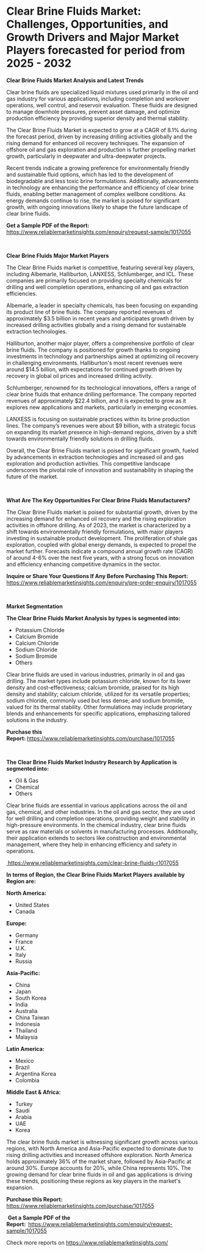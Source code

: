 <p><h1>Clear Brine Fluids Market: Challenges, Opportunities, and Growth Drivers and Major Market Players forecasted for period from 2025 - 2032</h1></p><p><strong>Clear Brine Fluids Market Analysis and Latest Trends</strong></p>
<p><p>Clear brine fluids are specialized liquid mixtures used primarily in the oil and gas industry for various applications, including completion and workover operations, well control, and reservoir evaluation. These fluids are designed to manage downhole pressures, prevent asset damage, and optimize production efficiency by providing superior density and thermal stability.</p><p>The Clear Brine Fluids Market is expected to grow at a CAGR of 8.1% during the forecast period, driven by increasing drilling activities globally and the rising demand for enhanced oil recovery techniques. The expansion of offshore oil and gas exploration and production is further propelling market growth, particularly in deepwater and ultra-deepwater projects. </p><p>Recent trends indicate a growing preference for environmentally friendly and sustainable fluid options, which has led to the development of biodegradable and less toxic brine formulations. Additionally, advancements in technology are enhancing the performance and efficiency of clear brine fluids, enabling better management of complex wellbore conditions. As energy demands continue to rise, the market is poised for significant growth, with ongoing innovations likely to shape the future landscape of clear brine fluids.</p></p>
<p><strong>Get a Sample PDF of the Report:&nbsp;</strong> <a href="https://www.reliablemarketinsights.com/enquiry/request-sample/1017055?utm_campaign=2441&utm_medium=2&utm_source=Github&utm_content=ia&utm_term=06032025&utm_id=clear-brine-fluids">https://www.reliablemarketinsights.com/enquiry/request-sample/1017055</a></p>
<p>&nbsp;</p>
<p><strong>Clear Brine Fluids Major Market Players</strong></p>
<p><p>The Clear Brine Fluids market is competitive, featuring several key players, including Albemarle, Halliburton, LANXESS, Schlumberger, and ICL. These companies are primarily focused on providing specialty chemicals for drilling and well completion operations, enhancing oil and gas extraction efficiencies.</p><p>Albemarle, a leader in specialty chemicals, has been focusing on expanding its product line of brine fluids. The company reported revenues of approximately $3.5 billion in recent years and anticipates growth driven by increased drilling activities globally and a rising demand for sustainable extraction technologies.</p><p>Halliburton, another major player, offers a comprehensive portfolio of clear brine fluids. The company is positioned for growth thanks to ongoing investments in technology and partnerships aimed at optimizing oil recovery in challenging environments. Halliburton's most recent revenues were around $14.5 billion, with expectations for continued growth driven by recovery in global oil prices and increased drilling activity.</p><p>Schlumberger, renowned for its technological innovations, offers a range of clear brine fluids that enhance drilling performance. The company reported revenues of approximately $22.4 billion, and it is expected to grow as it explores new applications and markets, particularly in emerging economies.</p><p>LANXESS is focusing on sustainable practices within its brine production lines. The company’s revenues were about $9 billion, with a strategic focus on expanding its market presence in high-demand regions, driven by a shift towards environmentally friendly solutions in drilling fluids.</p><p>Overall, the Clear Brine Fluids market is poised for significant growth, fueled by advancements in extraction technologies and increased oil and gas exploration and production activities. This competitive landscape underscores the pivotal role of innovation and sustainability in shaping the future of the market.</p></p>
<p>&nbsp;</p>
<p><strong>What Are The Key Opportunities For Clear Brine Fluids Manufacturers?</strong></p>
<p><p>The Clear Brine Fluids market is poised for substantial growth, driven by the increasing demand for enhanced oil recovery and the rising exploration activities in offshore drilling. As of 2023, the market is characterized by a shift towards environmentally friendly formulations, with major players investing in sustainable product development. The proliferation of shale gas exploration, coupled with global energy demands, is expected to propel the market further. Forecasts indicate a compound annual growth rate (CAGR) of around 4-6% over the next five years, with a strong focus on innovation and efficiency enhancing competitive dynamics in the sector.</p></p>
<p><strong>Inquire or Share Your Questions If Any Before Purchasing This Report:</strong> <a href="https://www.reliablemarketinsights.com/enquiry/pre-order-enquiry/1017055?utm_campaign=2441&utm_medium=2&utm_source=Github&utm_content=ia&utm_term=06032025&utm_id=clear-brine-fluids">https://www.reliablemarketinsights.com/enquiry/pre-order-enquiry/1017055</a></p>
<p>&nbsp;</p>
<p><strong>Market Segmentation</strong></p>
<p><strong>The Clear Brine Fluids Market Analysis by types is segmented into:</strong></p>
<p><ul><li>Potassium Chloride</li><li>Calcium Bromide</li><li>Calcium Chloride</li><li>Sodium Chloride</li><li>Sodium Bromide</li><li>Others</li></ul></p>
<p><p>Clear brine fluids are used in various industries, primarily in oil and gas drilling. The market types include potassium chloride, known for its lower density and cost-effectiveness; calcium bromide, praised for its high density and stability; calcium chloride, utilized for its versatile properties; sodium chloride, commonly used but less dense; and sodium bromide, valued for its thermal stability. Other formulations may include proprietary blends and enhancements for specific applications, emphasizing tailored solutions in the industry.</p></p>
<p><strong>Purchase this Report:&nbsp;</strong><a href="https://www.reliablemarketinsights.com/purchase/1017055?utm_campaign=2441&utm_medium=2&utm_source=Github&utm_content=ia&utm_term=06032025&utm_id=clear-brine-fluids">https://www.reliablemarketinsights.com/purchase/1017055</a></p>
<p>&nbsp;</p>
<p><strong>The Clear Brine Fluids Market Industry Research by Application is segmented into:</strong></p>
<p><ul><li>Oil & Gas</li><li>Chemical</li><li>Others</li></ul></p>
<p><p>Clear brine fluids are essential in various applications across the oil and gas, chemical, and other industries. In the oil and gas sector, they are used for well drilling and completion operations, providing weight and stability in high-pressure environments. In the chemical industry, clear brine fluids serve as raw materials or solvents in manufacturing processes. Additionally, their application extends to sectors like construction and environmental management, where they help in enhancing efficiency and safety in operations.</p></p>
<p><a href="https://www.reliablemarketinsights.com/clear-brine-fluids-r1017055?utm_campaign=2441&utm_medium=2&utm_source=Github&utm_content=ia&utm_term=06032025&utm_id=clear-brine-fluids">&nbsp;https://www.reliablemarketinsights.com/clear-brine-fluids-r1017055</a></p>
<p><strong>In terms of Region, the Clear Brine Fluids Market Players available by Region are:</strong></p>
<p>
    <p> <strong> North America: </strong>
        <ul>
            <li>United States</li>
            <li>Canada</li>
        </ul>
        </p> 
    <p> <strong> Europe: </strong>
        <ul>
            <li>Germany</li>
            <li>France</li>
            <li>U.K.</li>
            <li>Italy</li>
            <li>Russia</li>
        </ul>
        </p> 
    <p> <strong> Asia-Pacific: </strong>
        <ul>
            <li>China</li>
            <li>Japan</li>
            <li>South Korea</li>
            <li>India</li>
            <li>Australia</li>
            <li>China Taiwan</li>
            <li>Indonesia</li>
            <li>Thailand</li>
            <li>Malaysia</li>
        </ul>
        </p> 
    <p> <strong> Latin America: </strong>
        <ul>
            <li>Mexico</li>
            <li>Brazil</li>
            <li>Argentina Korea</li>
            <li>Colombia</li>
        </ul>
        </p> 
    <p> <strong> Middle East & Africa: </strong>
        <ul>
            <li>Turkey</li>
            <li>Saudi</li>
            <li>Arabia</li>
            <li>UAE</li>
            <li>Korea</li>
        </ul>
    </p>
    </p>
<p><p>The clear brine fluids market is witnessing significant growth across various regions, with North America and Asia-Pacific expected to dominate due to rising drilling activities and increased offshore exploration. North America holds approximately 36% of the market share, followed by Asia-Pacific at around 30%. Europe accounts for 20%, while China represents 10%. The growing demand for clear brine fluids in oil and gas applications is driving these trends, positioning these regions as key players in the market's expansion.</p></p>
<p><strong>Purchase this Report: </strong><a href="https://www.reliablemarketinsights.com/purchase/1017055?utm_campaign=2441&utm_medium=2&utm_source=Github&utm_content=ia&utm_term=06032025&utm_id=clear-brine-fluids">https://www.reliablemarketinsights.com/purchase/1017055</a></p>
<p>&nbsp;<strong>Get a Sample PDF of the Report:&nbsp;&nbsp;</strong><a href="https://www.reliablemarketinsights.com/enquiry/request-sample/1017055?utm_campaign=2441&utm_medium=2&utm_source=Github&utm_content=ia&utm_term=06032025&utm_id=clear-brine-fluids">https://www.reliablemarketinsights.com/enquiry/request-sample/1017055</a></p>
<p><strong></strong></p>
<p>Check more reports on <a href="https://www.reliablemarketinsights.com/?utm_campaign=2441&utm_medium=2&utm_source=Github&utm_content=ia&utm_term=06032025&utm_id=clear-brine-fluids">https://www.reliablemarketinsights.com/</a></p>